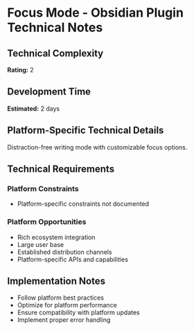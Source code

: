 # Focus Mode - Obsidian Plugin Technical Notes

## Technical Complexity
**Rating:** 2

## Development Time
**Estimated:** 2 days

## Platform-Specific Technical Details
Distraction-free writing mode with customizable focus options.

## Technical Requirements

### Platform Constraints
- Platform-specific constraints not documented

### Platform Opportunities
- Rich ecosystem integration
- Large user base
- Established distribution channels
- Platform-specific APIs and capabilities

## Implementation Notes
- Follow platform best practices
- Optimize for platform performance
- Ensure compatibility with platform updates
- Implement proper error handling
